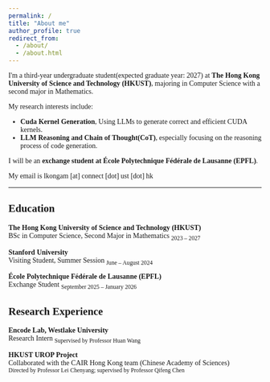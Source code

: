 ```yaml
---
permalink: /
title: "About me"
author_profile: true
redirect_from: 
  - /about/
  - /about.html
---
```



<style>
body {
  font-family: "Times New Roman", Times, serif;
}
</style>

I'm a third-year undergraduate student(expected graduate year: 2027) at **The Hong Kong University of Science and Technology (HKUST)**, majoring in Computer Science with a second major in Mathematics.

My research interests include:

- **Cuda Kernel Generation**, Using LLMs to generate correct and efficient CUDA kernels.  
- **LLM Reasoning and Chain of Thought(CoT)**, especially focusing on the reasoning process of code generation.

I will be an **exchange student at École Polytechnique Fédérale de Lausanne (EPFL)**.

My email is lkongam [at] connect [dot] ust [dot] hk

---

## Education

**The Hong Kong University of Science and Technology (HKUST)**  
BSc in Computer Science, Second Major in Mathematics <sub>2023 – 2027</sub>  

**Stanford University**  
Visiting Student, Summer Session <sub>June – August 2024</sub>  

**École Polytechnique Fédérale de Lausanne (EPFL)**  
Exchange Student <sub>September 2025 – January 2026</sub>  


## Research Experience

**Encode Lab, Westlake University**  
Research Intern <sub>Supervised by Professor Huan Wang</sub>  

**HKUST UROP Project**  
Collaborated with the CAIR Hong Kong team (Chinese Academy of Sciences)  
<sub>Directed by Professor Lei Chenyang; supervised by Professor Qifeng Chen</sub>
